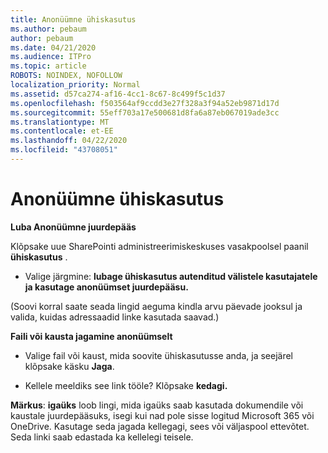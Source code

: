 ```yaml
---
title: Anonüümne ühiskasutus
ms.author: pebaum
author: pebaum
ms.date: 04/21/2020
ms.audience: ITPro
ms.topic: article
ROBOTS: NOINDEX, NOFOLLOW
localization_priority: Normal
ms.assetid: d57ca274-af16-4cc1-8c67-8c499f5c1d37
ms.openlocfilehash: f503564af9ccdd3e27f328a3f94a52eb9871d17d
ms.sourcegitcommit: 55eff703a17e500681d8fa6a87eb067019ade3cc
ms.translationtype: MT
ms.contentlocale: et-EE
ms.lasthandoff: 04/22/2020
ms.locfileid: "43708051"
---
```

# <a name="anonymous-sharing"></a>Anonüümne ühiskasutus

 **Luba Anonüümne juurdepääs**
  
Klõpsake uue SharePointi administreerimiskeskuses vasakpoolsel paanil **ühiskasutus** . 
  
- Valige järgmine: **lubage ühiskasutus autenditud välistele kasutajatele ja kasutage anonüümset juurdepääsu.**
  
(Soovi korral saate seada lingid aeguma kindla arvu päevade jooksul ja valida, kuidas adressaadid linke kasutada saavad.)
    
 **Faili või kausta jagamine anonüümselt**
  
- Valige fail või kaust, mida soovite ühiskasutusse anda, ja seejärel klõpsake käsku **Jaga**. 
    
- Kellele meeldiks see link tööle? Klõpsake **kedagi.**
  
 **Märkus**: **igaüks** loob lingi, mida igaüks saab kasutada dokumendile või kaustale juurdepääsuks, isegi kui nad pole sisse logitud Microsoft 365 või OneDrive. Kasutage seda jagada kellegagi, sees või väljaspool ettevõtet. Seda linki saab edastada ka kellelegi teisele. 
    

